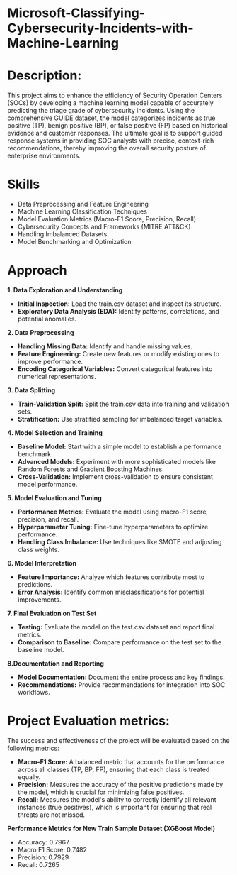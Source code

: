 # Microsoft-Classifying-Cybersecurity-Incidents-with-Machine-Learning

# Description:
This project aims to enhance the efficiency of Security Operation Centers (SOCs) by developing a machine learning model capable of accurately predicting the triage grade of cybersecurity incidents. Using the comprehensive GUIDE dataset, the model categorizes incidents as true positive (TP), benign positive (BP), or false positive (FP) based on historical evidence and customer responses. The ultimate goal is to support guided response systems in providing SOC analysts with precise, context-rich recommendations, thereby improving the overall security posture of enterprise environments.


# Skills
* Data Preprocessing and Feature Engineering
* Machine Learning Classification Techniques
* Model Evaluation Metrics (Macro-F1 Score, Precision, Recall)
* Cybersecurity Concepts and Frameworks (MITRE ATT&CK)
* Handling Imbalanced Datasets
* Model Benchmarking and Optimization

# Approach

**1. Data Exploration and Understanding**
   * **Initial Inspection:** Load the train.csv dataset and inspect its structure.
   * **Exploratory Data Analysis (EDA):** Identify patterns, correlations, and potential anomalies.

**2. Data Preprocessing**
   * **Handling Missing Data:** Identify and handle missing values.
   * **Feature Engineering:** Create new features or modify existing ones to improve performance.
   * **Encoding Categorical Variables:** Convert categorical features into numerical representations.

**3. Data Splitting**
   * **Train-Validation Split:** Split the train.csv data into training and validation sets.
   * **Stratification:** Use stratified sampling for imbalanced target variables.

**4. Model Selection and Training**
   * **Baseline Model:** Start with a simple model to establish a performance benchmark.
   * **Advanced Models:** Experiment with more sophisticated models like Random Forests and Gradient Boosting Machines.
   * **Cross-Validation:** Implement cross-validation to ensure consistent model performance.

**5. Model Evaluation and Tuning**
   * **Performance Metrics:** Evaluate the model using macro-F1 score, precision, and recall.
   * **Hyperparameter Tuning:** Fine-tune hyperparameters to optimize performance.
   * **Handling Class Imbalance:** Use techniques like SMOTE and adjusting class weights.

**6. Model Interpretation**
   * **Feature Importance:** Analyze which features contribute most to predictions.
   * **Error Analysis:** Identify common misclassifications for potential improvements.

**7. Final Evaluation on Test Set**
   * **Testing:** Evaluate the model on the test.csv dataset and report final metrics.
   * **Comparison to Baseline:** Compare performance on the test set to the baseline model.

**8.Documentation and Reporting**
   * **Model Documentation:** Document the entire process and key findings.
   * **Recommendations:** Provide recommendations for integration into SOC workflows.

# Project Evaluation metrics:
The success and effectiveness of the project will be evaluated based on the following metrics:
   * **Macro-F1 Score:**  A balanced metric that accounts for the performance across all classes (TP, BP, FP), ensuring that each class is treated equally.
   * **Precision:** Measures the accuracy of the positive predictions made by the model, which is crucial for minimizing false positives.
   * **Recall:** Measures the model's ability to correctly identify all relevant instances (true positives), which is important for ensuring that real threats are not missed.

**Performance Metrics for New Train Sample Dataset (XGBoost Model)**
* Accuracy: 0.7967
* Macro F1 Score: 0.7482
* Precision: 0.7929
* Recall: 0.7265



